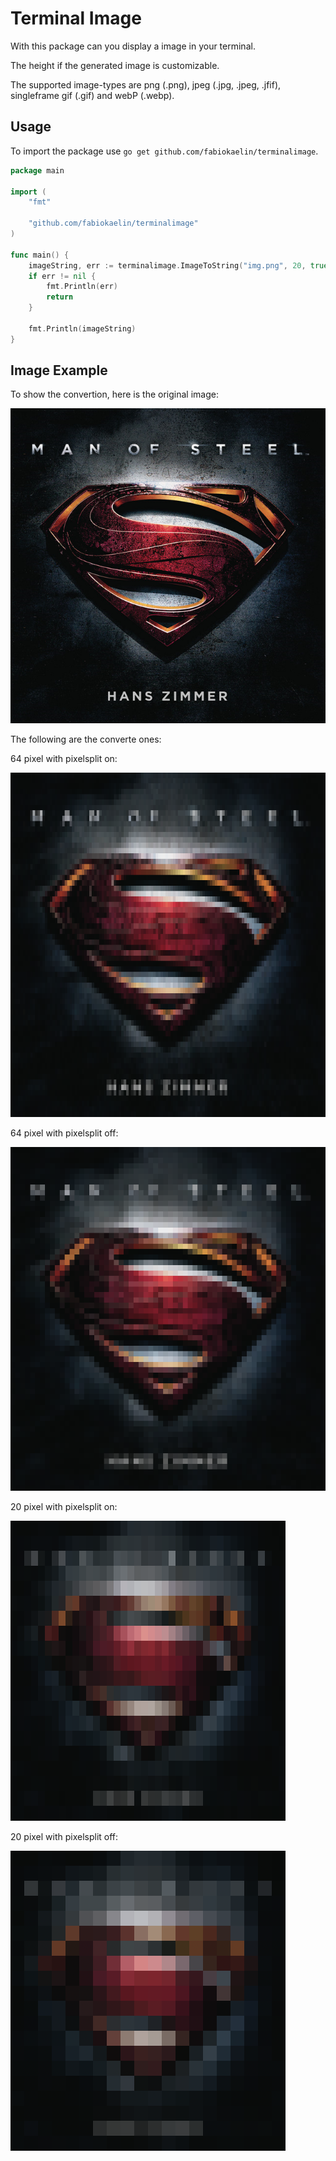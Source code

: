 # Terminal Image

With this package can you display a image in your terminal.

The height if the generated image is customizable.

The supported image-types are png (.png), jpeg (.jpg, .jpeg, .jfif), singleframe gif (.gif) and webP (.webp).

## Usage

To import the package use `go get github.com/fabiokaelin/terminalimage`.

```go
package main

import (
	"fmt"

	"github.com/fabiokaelin/terminalimage"
)

func main() {
	imageString, err := terminalimage.ImageToString("img.png", 20, true)
	if err != nil {
		fmt.Println(err)
		return
	}

	fmt.Println(imageString)
}

```

## Image Example

To show the convertion, here is the original image:

![Icon of the superman soundtrack on spotify](./docs/images/img.png)

The following are the converte ones:

64 pixel with pixelsplit on:

![64 Pixel with pixelsplit on](./docs/images/64-true.png)

64 pixel with pixelsplit off:

![64 Pixel with pixelsplit off](./docs/images/64-false.png)

20 pixel with pixelsplit on:

![20 Pixel with pixelsplit on](./docs/images/20-true.png)

20 pixel with pixelsplit off:

![20 Pixel with pixelsplit off](./docs/images/20-false.png)
